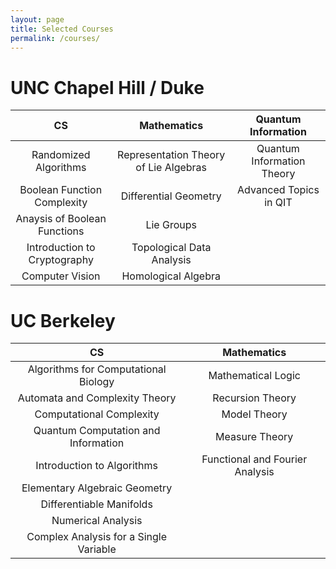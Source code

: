 ```yaml
---
layout: page
title: Selected Courses
permalink: /courses/
---
```


# UNC Chapel Hill / Duke

|CS | Mathematics | Quantum Information |
| :------------: | :-----------: | :-----------: |
|Randomized Algorithms     |  Representation Theory of Lie Algebras              | Quantum Information Theory |
|Boolean Function Complexity   |   Differential Geometry   | Advanced Topics in QIT |
| Anaysis of Boolean Functions   |  Lie Groups  | |
| Introduction to Cryptography      | Topological Data Analysis | |
| Computer Vision |Homological Algebra | |


# UC Berkeley

CS  | Mathematics |
:---:|          :---:|
Algorithms for Computational Biology | Mathematical Logic |
Automata and Complexity Theory | Recursion Theory |
Computational Complexity | Model Theory |
Quantum Computation and Information| Measure Theory
Introduction to Algorithms | Functional and Fourier Analysis |
| Elementary Algebraic Geometry
|Differentiable Manifolds|
|Numerical Analysis|
|Complex Analysis for a Single Variable|
